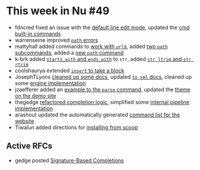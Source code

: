 # This week in Nu #49

* fdncred fixed an issue with the [default line edit mode](https://github.com/nushell/nushell/pull/2278), updated the [cmd built-in commands](https://github.com/nushell/nushell/pull/2266)
* warrenseine improved [`path` errors](https://github.com/nushell/nushell/pull/2276)
* mattyhall added commands to [work with `url`s](https://github.com/nushell/nushell/pull/2274), added [two `path` subcommands](https://github.com/nushell/nushell/pull/2264), added a [new `path` command](https://github.com/nushell/nushell/pull/2255)
* k-brk added [`starts_with` and `ends_with`](https://github.com/nushell/nushell/pull/2269) to `str`, added [`str ltrim` and `str rtrim`](https://github.com/nushell/nushell/pull/2262)
* coolshaurya extended [`insert` to take a block](https://github.com/nushell/nushell/pull/2265)
* JosephTLyons [cleaned up some docs](https://github.com/nushell/nushell/pull/2257), updated [`to xml` docs](https://github.com/nushell/nushell/pull/2253), cleaned up some [engine implementation](https://github.com/nushell/nushell/pull/2248)
* jzaefferer added an [example to the `parse` command](https://github.com/nushell/nushell/pull/2256), updated the [theme on the demo site](https://github.com/nushell/demo/pull/44)
* thegedge [refactored completion logic](https://github.com/nushell/nushell/pull/2254), simplified some [internal pipeline implementation](https://github.com/nushell/nushell/pull/2251)
* arashout updated the automatically generated [command list for the website](https://github.com/nushell/nushell.github.io/pull/54)
* Tiwalun added directions for [installing from scoop](https://github.com/nushell/nushell.github.io/pull/55)

## Active RFCs

* gedge posted [Signature-Based Completions](https://github.com/nushell/rfcs/pull/2)
